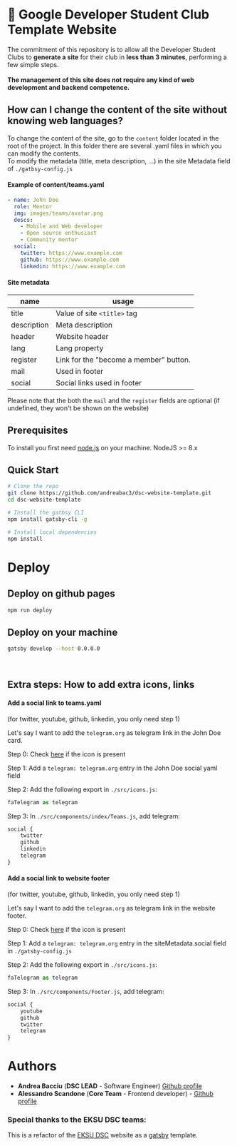 # 🚀 Google Developer Student Club Template Website
The commitment of this repository is to allow all the Developer Student Clubs to **generate a site** for their club in **less than 3 minutes**, performing a few simple steps.<br> <br>
**The management of this site does not require any kind of web development and backend competence.**

## How can I change the content of the site without knowing web languages?
To change the content of the site, go to the `content` folder located in the root of the project. In this folder there are several .yaml files in which you can modify the contents.  <br> To modify the metadata (title, meta description, ...) in the site Metadata field of `./gatbsy-config.js`
#### Example of content/teams.yaml
```yaml
- name: John Doe
  role: Mentor
  img: images/teams/avatar.png
  descs:
    - Mobile and Web developer
    - Open source enthusiast
    - Community mentor
  social:
    twitter: https://www.example.com
    github: https://www.example.com
    linkedin: https://www.example.com
```
#### Site metadata
| name | usage |
|---|---|
| title |  Value of site `<title>` tag |
| description | Meta description  |
| header | Website header |
| lang | Lang property |
| register | Link for the "become a member" button. |
| mail | Used in footer |
| social | Social links used in footer |

Please note that the both the `mail` and the `register` fields are optional (if undefined, they won't be shown on the website)

## Prerequisites
To install you first need [node.js](https://nodejs.org/en/) on your machine.
NodeJS >= 8.x
## Quick Start
```sh
# Clone the repo
git clone https://github.com/andreabac3/dsc-website-template.git
cd dsc-website-template

# Install the gatbsy CLI
npm install gatsby-cli -g

# Install local dependencies
npm install 
```
# Deploy
## Deploy on github pages
```sh
npm run deploy
```
## Deploy on your machine 
```sh
gatsby develop --host 0.0.0.0
```
<br>

## Extra steps: How to add extra icons, links 
#### Add a social link to teams.yaml

(for twitter, youtube, github, linkedin, you only need step 1)

Let's say I want to add the `telegram.org` as telegram link in the John Doe card.

Step 0: Check [here](https://fontawesome.com/icons?d=gallery&s=brands) if the icon is present

Step 1: Add a `telegram: telegram.org` entry in the John Doe social yaml field

Step 2: Add the following export in `./src/icons.js`:
```js
faTelegram as telegram
```

Step 3: In `./src/components/index/Teams.js`, add telegram:
```graphql
social {
	twitter
	github
	linkedin
	telegram
}
```
#### Add a social link to website footer

(for twitter, youtube, github, linkedin, you only need step 1)

Let's say I want to add the `telegram.org` as telegram link in the website footer.

Step 0: Check [here](https://fontawesome.com/icons?d=gallery&s=brands) if the icon is present

Step 1: Add a `telegram: telegram.org` entry in the siteMetadata.social field in `./gatsby-config.js`

Step 2: Add the following export in `./src/icons.js`:
```js
faTelegram as telegram
```

Step 3: In `./src/components/Footer.js`, add telegram:
```graphql
social {
	youtube
	github
	twitter
	telegram
}
```
# Authors
* **Andrea Bacciu**  (**DSC LEAD** - Software Engineer) [Github profile](https://github.com/andreabac3)
* **Alessandro Scandone**  (**Core Team** - Frontend developer) - [Github profile](https://github.com/ascandone)
### Special thanks to the EKSU DSC teams:
This is a refactor of the [EKSU DSC](https://github.com/DSCEksu/dsceksu-laravel) website as a [gatsby](https://www.gatsbyjs.org/) template.
